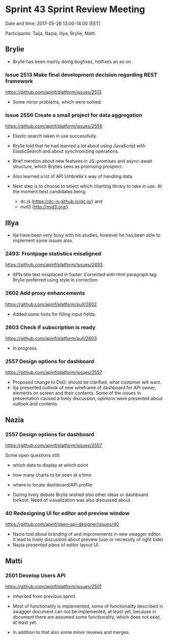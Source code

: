 # Sprint 43 Sprint Review Meeting

Date and time: 2017-05-26 13:00-14:00 (EET)

Participants: Taija, Nazia, Illya, Brylie, Matti


## Brylie

 * Brylie has been mainly doing bugfixes, hotfixes an so on.

### Issue 2513 Make final development decision regarding REST framework
https://github.com/apinf/platform/issues/2513 

* Some minor problems, which were solved.

### Issue 2556 Create a small project for data aggregation 
https://github.com/apinf/platform/issues/2556

* Elastic search taken in use successfully. 
* Brylie told that he had learned a lot about using JavaScript with ElasticSearch and about synchronizing operations.
* Brief mention about new features in JS: promises and async-await structure, which Brylies sees as promising prospect.
* Also learned a lot of API Umbrella's way of handling data.

* Next step is to choose to select which charting library to take in use. At the moment best candidates being 
  * dc.js (https://dc-js.github.io/dc.js/) and 
  * nvd3 (http://nvd3.org/).


## Illya

* Ilja have been very busy with his studies, however he has been able to implement some issues also.

### 2493: Frontpage statistics misaligned 
https://github.com/apinf/platform/issues/2493

* APIs title text misplaced in footer. Corrected with html paragraph tag. Brylie preferred using style in correction.

### 2602 Add proxy enhancements 
https://github.com/apinf/platform/pull/2602

* Added some hints for filling input fields.

### 2603 Check if subscription is ready 
https://github.com/apinf/platform/pull/2603

* In progress.

### 2557 Design options for dashboard 
https://github.com/apinf/platform/issues/2557

* Proposed change to DoD: should be clarified, what customer will want. 
* Ilja presented outlook of new wireframe of dashboard for API owner, elements on screen and their contents. Some of the issues in presentation caused a lively discussion, opinions were presented about outlook and contents.


## Nazia

### 2557 Design options for dashboard 
https://github.com/apinf/platform/issues/2557

Some open questions still:
* which data to display at which point
* how many charts to be seen at a time
* where to locate dashboard/API profile

* During lively debate Brylie wished also other ideas or dashboard lookout. Need of visualization was also discussed about. 

### 40 Redesigning UI for editor and preview window 
https://github.com/apinf/open-api-designer/issues/40

* Nazia told about branding of and improvements in new swagger editor. It lead to lively discussion about preview (use or necessity of right side). 
* Nazia presented plans of editor layout UI.


## Matti

### 2501 Develop Users API
https://github.com/apinf/platform/issues/2501

* Inherited from previous sprint. 
* Most of functionality is implemented, some of functionality described in swagger document can not be implemented, at least yet, because in document there are assumed some functionality, which does not exist, at least yet.

* In addition to that also some minor reviews and merges.
